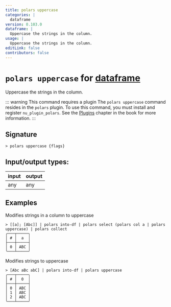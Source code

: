 ```yaml
---
title: polars uppercase
categories: |
  dataframe
version: 0.103.0
dataframe: |
  Uppercase the strings in the column.
usage: |
  Uppercase the strings in the column.
editLink: false
contributors: false
---
```

<!-- This file is automatically generated. Please edit the command in https://github.com/nushell/nushell instead. -->

# `polars uppercase` for [dataframe](/commands/categories/dataframe.md)

<div class='command-title'>Uppercase the strings in the column.</div>

::: warning This command requires a plugin
The `polars uppercase` command resides in the `polars` plugin.
To use this command, you must install and register `nu_plugin_polars`.
See the [Plugins](/book/plugins.html) chapter in the book for more information.
:::


## Signature

```> polars uppercase {flags} ```


## Input/output types:

| input | output |
| ----- | ------ |
| any   | any    |

## Examples

Modifies strings in a column to uppercase
```nu
> [[a]; [Abc]] | polars into-df | polars select (polars col a | polars uppercase) | polars collect
╭───┬─────╮
│ # │  a  │
├───┼─────┤
│ 0 │ ABC │
╰───┴─────╯

```

Modifies strings to uppercase
```nu
> [Abc aBc abC] | polars into-df | polars uppercase
╭───┬─────╮
│ # │  0  │
├───┼─────┤
│ 0 │ ABC │
│ 1 │ ABC │
│ 2 │ ABC │
╰───┴─────╯

```

